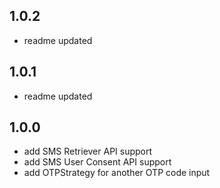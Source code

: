 ## 1.0.2

* readme updated

## 1.0.1

* readme updated

## 1.0.0

* add SMS Retriever API support
* add SMS User Consent API support
* add OTPStrategy for another OTP code input
